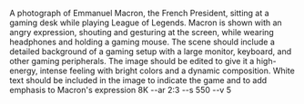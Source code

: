 A photograph of Emmanuel Macron, the French President, sitting at a gaming desk while playing League of Legends. Macron is shown with an angry expression, shouting and gesturing at the screen, while wearing headphones and holding a gaming mouse. The scene should include a detailed background of a gaming setup with a large monitor, keyboard, and other gaming peripherals. The image should be edited to give it a high-energy, intense feeling with bright colors and a dynamic composition. White text should be included in the image to indicate the game and to add emphasis to Macron's expression 8K --ar 2:3 --s 550 --v 5

